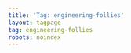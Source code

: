```yaml
---
title: 'Tag: engineering-follies'
layout: tagpage
tag: engineering-follies
robots: noindex
---
```


